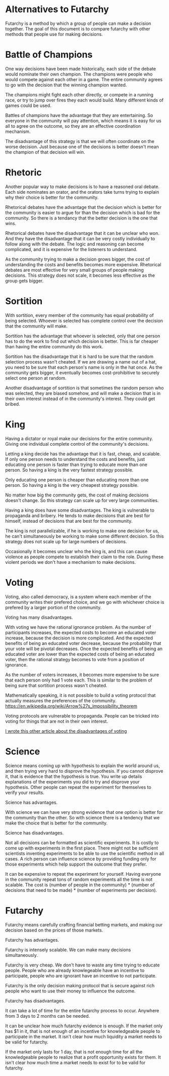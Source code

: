 Alternatives to Futarchy
===============

Futarchy is a method by which a group of people can make a decision together.
The goal of this document is to compare futarchy with other methods that people use for making decisions.


Battle of Champions
==============

One way decisions have been made historically, each side of the debate would nominate their own champion.
The champions were people who would compete against each other in a game.
The entire community agrees to go with the decision that the winning champion wanted.

The champions might fight each other directly, or compete in a running race, or try to jump over fires they each would build. Many different kinds of games could be used.

Battles of champions have the advantage that they are entertaining. So everyone in the community will pay attention, which means it is easy for us all to agree on the outcome, so they are an effective coordination mechanism.

The disadvantage of this strategy is that we will often coordinate on the worse decision.
Just because one of the decisions is better doesn't mean the champion of that decision will win.

Rhetoric
===========

Another popular way to make decisions is to have a reasoned oral debate.
Each side nominates an orator, and the orators take turns trying to explain why their choice is better for the community.

Rhetorical debates have the advantage that the decision which is better for the community is easier to argue for than the decision which is bad for the community. So there is a tendancy that the better decision is the one that wins.

Rhetorical debates have the disadvantage that it can be unclear who won. And they have the disadvantage that it can be very costly individually to follow along with the debate. The logic and reasoning can become complicated, and it is expensive for the listeners to understand.

As the community trying to make a decision grows bigger, the cost of understanding the costs and benefits becomes more expensive. Rhetorical debates are most effective for very small groups of people making decisions. This strategy does not scale, it becomes less effective as the group gets bigger.

Sortition
============

With sortition, every member of the community has equal probability of being selected. Whoever is selected has complete control over the decision that the community will make.

Sortition has the advantage that whoever is selected, only that one person has to do the work to find out which decision is better. This is far cheaper than having the entire community do this work.

Sortition has the disadvantage that it is hard to be sure that the random selection process wasn't cheated. If we are drawing a name out of a hat, you need to be sure that each person's name is only in the hat once. As the community gets bigger, it eventually becomes cost-prohibitive to securely select one person at random.

Another disadvantage of sortition is that sometimes the random person who was selected, they are biased somehow, and will make a decision that is in their own interest instead of in the community's interest. They could get bribed.

King
===========

Having a dictator or royal make our decisions for the entire community. Giving one individual complete control of the community's decisions.

Letting a king decide has the advantage that it is fast, cheap, and scalable.
If only one person needs to understand the costs and benefits, just educating one person is faster than trying to educate more than one person. So having a king is the very fastest strategy possible.

Only educating one person is cheaper than educating more than one person. So having a king is the very cheapest strategy possible.

No matter how big the community gets, the cost of making decisions doesn't change. So this strategy can scale up for very large communities.

Having a king does have some disadvantages. The king is vulnerable to propaganda and bribery. He tends to make decisions that are best for himself, instead of decisions that are best for the community.

The king is not parallelizable, if he is working to make one decision for us, he can't simultaneously be working to make some different decision. So this strategy does not scale up for large numbers of decisions.

Occasionally it becomes unclear who the king is, and this can cause violence as people compete to establish their claim to the role. During these violent periods we don't have a mechanism to make decisions.


Voting
=================

Voting, also called democracy, is a system where each member of the community writes their prefered choice, and we go with whichever choice is prefered by a larger portion of the community.

Voting has many disadvantages.

With voting we have the rational ignorance problem. As the number of participants increases, the expected costs to become an educated voter increase, because the decision is more complicated. And the expected benefits of being an educated voter decrease, because the probability that your vote will be pivotal decreases.
Once the expected benefits of being an educated voter are lower than the expected costs of being an educated voter, then the rational strategy becomes to vote from a position of ignorance.

As the number of voters increases, it becomes more expensive to be sure that each person only had 1 vote each. This is similar to the problem of being sure that sortition process wasn't cheated.

Mathematically speaking, it is not possible to build a voting protocol that actually measures the preferences of the community. https://en.wikipedia.org/wiki/Arrow%27s_impossibility_theorem

Voting protocols are vulnerable to propaganda. People can be tricked into voting for things that are not in their own interest.

[I wrote this other article about the disadvantages of voting](/design/voting_in_blockchains.md)

Science
===========

Science means coming up with hypothesis to explain the world around us, and then trying very hard to disprove the hypothesis. If you cannot disprove it, that is evidence that the hypothesis is true. You write up details explanations of the experiments you did to try and disprove your hypothesis. Other people can repeat the experiment for themselves to verify your results.

Science has advantages.

With science we can have very strong evidence that one option is better for the community than the other.
So with science there is a tendency that we make the choice that is better for the community.


Science has disadvantages.

Not all decisions can be formatted as scientific experiments. It is costly to come up with experiments in the first place. There might not be sufficient scientists inventing experiments to be able to use the scientific method in all cases. A rich person can influence science by providing funding only for those experiments which help support the outcome that they prefer.

It can be expensive to repeat the experiment for yourself. Having everyone in the community repeat tons of random experiments all the time is not scalable. The cost is (number of people in the community) * (number of decisions that need to be made) * (number of experiments per decision).



Futarchy
===========

Futarchy means carefully crafting financial betting markets, and making our decision based on the prices of those markets.

Futarchy has advantages.

Futarchy is intensely scalable. We can make many decisions simultaneously.

Futarchy is very cheap. We don't have to waste any time trying to educate people. People who are already knowlegeable have an incentive to participate, people who are ignorant have an incentive to not participate.

Futarchy is the only decision making protocol that is secure against rich people who want to use their money to influence the outcome. 


Futarchy has disadvantages.

It can take a lot of time for the entire futarchy process to occur. Anywhere from 3 days to 2 months can be needed.

It can be unclear how much futarchy evidence is enough. If the market only has $1 in it, that is not enough of an incentive for knowledgeable people to participate in the market. It isn't clear how much liquidity a market needs to be valid for futarchy.

If the market only lasts for 1 day, that is not enough time for all the knowledgeable people to realize that a profit opportunity exists for them. It isn't clear how much time a market needs to exist for to be valid for futarchy.


